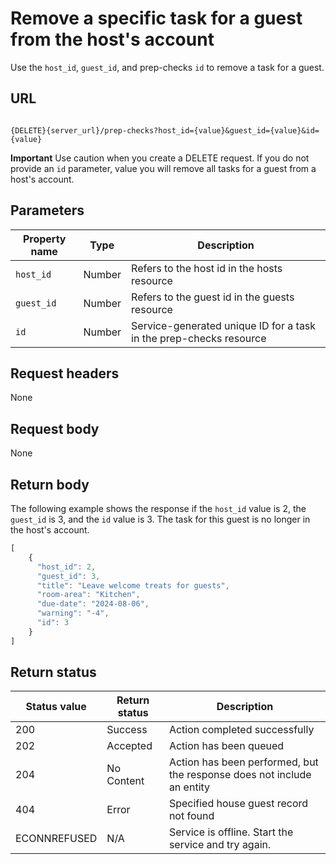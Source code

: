 # Remove a specific task for a guest from the host's account

Use the `host_id`, `guest_id`, and prep-checks `id` to remove a task for a guest.

## URL

```shell

{DELETE}{server_url}/prep-checks?host_id={value}&guest_id={value}&id={value}

```

**Important** Use caution when you create a DELETE request.  If you do not provide an `id` parameter, value you will remove all tasks for a guest from a host's account.

## Parameters

| Property name | Type | Description |
| ------------- | ----------- | ----------- |
| `host_id` | Number | Refers to the host id in the hosts resource |
| `guest_id` | Number |Refers to the guest id in the guests resource |
| `id` | Number | Service-generated unique ID for a task in the prep-checks resource|

## Request headers

None

## Request body

None

## Return body

The following example shows the response if the `host_id` value is 2, the `guest_id` is 3, and the `id` value is 3. The task for this guest is no longer in the host's account.

```js
[
    {
      "host_id": 2,
      "guest_id": 3,
      "title": "Leave welcome treats for guests",
      "room-area": "Kitchen",
      "due-date": "2024-08-06",
      "warning": "-4",
      "id": 3
    }
]
```

## Return status

| Status value | Return status | Description |
| ------------- | ----------- | ----------- |
| 200 | Success | Action completed successfully |
| 202 | Accepted| Action has been queued |
| 204 | No Content| Action has been performed, but the response does not include an entity |
| 404 | Error | Specified house guest record not found |
|  ECONNREFUSED | N/A | Service is offline. Start the service and try again. |
